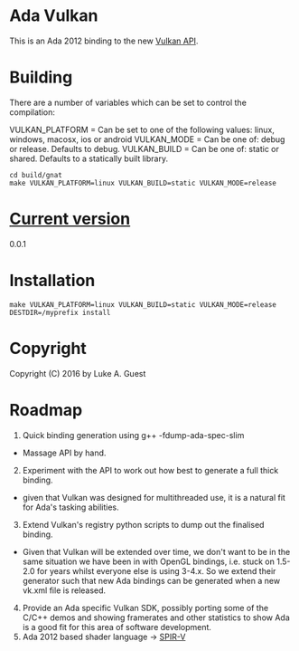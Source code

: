Ada Vulkan
==========

This is an Ada 2012 binding to the new [Vulkan API](https://www.khronos.org/registry/vulkan).

Building
========

There are a number of variables which can be set to control the compilation:

VULKAN_PLATFORM = Can be set to one of the following values: linux, windows, macosx, ios or android
VULKAN_MODE     = Can be one of: debug or release. Defaults to debug.
VULKAN_BUILD    = Can be one of: static or shared. Defaults to a statically built library.

```
cd build/gnat
make VULKAN_PLATFORM=linux VULKAN_BUILD=static VULKAN_MODE=release
```

[Current version](http://www.semver.org)
========================================

0.0.1

Installation
============

```
make VULKAN_PLATFORM=linux VULKAN_BUILD=static VULKAN_MODE=release DESTDIR=/myprefix install
```

Copyright
=========

Copyright (C) 2016 by Luke A. Guest

Roadmap
=======

1) Quick binding generation using g++ -fdump-ada-spec-slim
  * Massage API by hand.
2) Experiment with the API to work out how best to generate a full thick binding.
  * given that Vulkan was designed for multithreaded use, it is a natural fit for Ada's tasking abilities.
3) Extend Vulkan's registry python scripts to dump out the finalised binding.
  * Given that Vulkan will be extended over time, we don't want to be in the same situation we have been in
    with OpenGL bindings, i.e. stuck on 1.5-2.0 for years whilst everyone else is using 3-4.x. So we extend their
    generator such that new Ada bindings can be generated when a new vk.xml file is released.
4) Provide an Ada specific Vulkan SDK, possibly porting some of the C/C++ demos and showing framerates and other
   statistics to show Ada is a good fit for this area of software development.
5) Ada 2012 based shader language -> [SPIR-V](https://github.com/Lucretia/adaspir-v)
